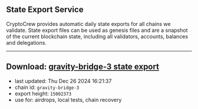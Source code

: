 ## State Export Service
CryptoCrew provides automatic daily state exports for all chains we validate. State export files can be used as genesis files and are a snapshot of the current blockchain state, including all validators, accounts, balances and delegations.

---
**Download: [gravity-bridge-3 state export](https://dl-eu2.ccvalidators.com/SERVICE/gravitybridge/gravity-bridge-3_export_15002373.json)**
---

- last updated: Thu Dec 26 2024 16:21:37
- chain id: `gravity-bridge-3`
- export height: `15002373`
- use for: airdrops, local tests, chain recovery
